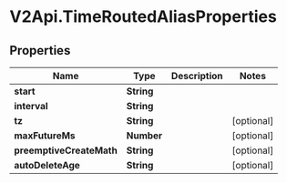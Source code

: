# V2Api.TimeRoutedAliasProperties

## Properties

Name | Type | Description | Notes
------------ | ------------- | ------------- | -------------
**start** | **String** |  | 
**interval** | **String** |  | 
**tz** | **String** |  | [optional] 
**maxFutureMs** | **Number** |  | [optional] 
**preemptiveCreateMath** | **String** |  | [optional] 
**autoDeleteAge** | **String** |  | [optional] 


